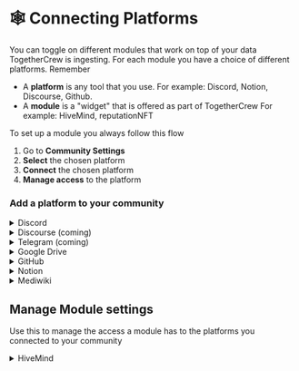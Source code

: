 # 🕸️ Connecting Platforms

You can toggle on different modules that work on top of your data TogetherCrew is ingesting. For each module you have a choice of different platforms. Remember

* A **platform**  is any tool that you use. For example: Discord, Notion, Discourse, Github.
* A **module** is a "widget" that is offered as part of TogetherCrew For example: HiveMind, reputationNFT

To set up a module you always follow this flow

1. Go to **Community Settings**
2. **Select** the chosen platform
3. **Connect** the chosen platform
4. **Manage access** to the platform



### Add a platform to your community

<details>

<summary>Discord</summary>

_Currently (June 204) you can only set up one Discord server per Community on TogetherCrew_

* Select **+Connect**
* Select your server. You might have to first authenticate your Discord account
* Select **Continue** and then **Authorize**



</details>

<details>

<summary>Discourse (coming)</summary>

_summer 2024_

</details>

<details>

<summary>Telegram (coming)</summary>

_July 2024_

</details>

<details>

<summary>Google Drive</summary>

Connect a Google Account

* Select the Google Platform
* Select **+Connect**
* Select your Google account
* Select **Continue**
*   Select the following permissions and then select **Continue**

    * See and download all your Google Drive files
    * See information about your Google Drive files



Disconnect a Google Account

* Select the Google Platform
* Next to the account that you want to disconnect, select the **wheel** and then select **Disconnect & Delete**

</details>

<details>

<summary>GitHub</summary>

Connect a GitHub account

* **Sel**ect the Github Platform
* **Sign** in to your GitHub account
* Select the Organization you want TogetherCrew to have access to. You can also give it access to your personal account.&#x20;
* **Decide** what repositories TogetherCrew should have access to. You can select **All repositories** or **Only select repositories**.&#x20;
  * If you select **Only select repositories** you have to specify which ones in the dropdown menu.
* Select **save** and go back to TogetherCre community settings.&#x20;

Disconnect a GitHub account

* Option 1: In TogetherCrew by selecting the platform, then select the little wheel and **Disconnect & Delete**
* Option 2: In Github, under Account (Organization) setting -> Integrations -> Applications scroll down to the **Danger zone** and select **Suspend your installation** or **Uninstall TogetherCrew**

</details>

<details>

<summary>Notion</summary>

Connect a Notion Account. You can only connect a Notion account to one community

* Select the Notion Platform
* Select **+Connect**
* Select the Notion you want to integrate. Remember, you need to have admin access to that Notion.
* Select **Select Pages** and in the next window you decide what pages TogetherCrew should have access to
* Then select **Allow Access**

Disconnect a Notion Account

* Select the Notion Platform
* Next to the account that you want to disconnect, select the **wheel** and then select **Disconnect & Delete Data**

</details>

<details>

<summary>Mediwiki</summary>

* Select the MediaWiki Profile
* Select **+Connect**
* Add the MediaWiki URL **without** a blacklash at the end.&#x20;
  * ✅ [https://www.mediawiki.org/wiki/MediaWiki](https://www.mediawiki.org/wiki/MediaWiki)
  * ❌[https://www.mediawiki.org/wiki/MediaWiki](https://www.mediawiki.org/wiki/MediaWiki)/

</details>



## Manage Module settings

Use this to manage the access a module has to the platforms you connected to your community

<details>

<summary>HiveMind</summary>

HiveMind helps members get quick answers to their questions, and supports knowledge management in communities. You have to specify the settings for each platform.&#x20;

**Discord**

* For Discord you need to specify the channels HiveMind uses. HiveMind needs to know what your community talks about (**learning**) and where it can post answers (**answering**).
* Under **Learnings** you select the channels HiveMind uses to build knowledge about your community
* Under **Answering** you select the channels in which users can ask HiveMind questions. The slash command `/question` will only work in those channels

**GDrive**

* For Google you have to add the ids of the Google Drives, Folders or Files, HiveMind should have access to.

**GitHub**



**Notion**

* For Notion you have to add the Page ids and DAtabase ids

</details>
